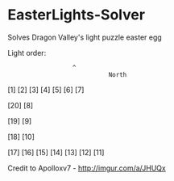 # EasterLights-Solver
Solves Dragon Valley's light puzzle easter egg

Light order: 

	          	      ^
							    North
									
[1] 		[2] 		[3] 		[4] 		[5] 		[6]		[7]

[20]											       	[8]

[19]											       	[9]

[18]											        [10]

[17]		[16]		[15]		[14]		[13]		[12]		[11]

Credit to Apolloxv7 - http://imgur.com/a/JHUQx
